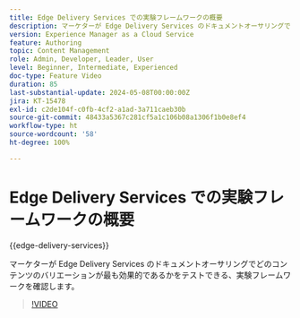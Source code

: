 ```yaml
---
title: Edge Delivery Services での実験フレームワークの概要
description: マーケターが Edge Delivery Services のドキュメントオーサリングでどのコンテンツのバリエーションが最も効果的であるかをテストできる、実験フレームワークを確認します。
version: Experience Manager as a Cloud Service
feature: Authoring
topic: Content Management
role: Admin, Developer, Leader, User
level: Beginner, Intermediate, Experienced
doc-type: Feature Video
duration: 85
last-substantial-update: 2024-05-08T00:00:00Z
jira: KT-15478
exl-id: c2de104f-c0fb-4cf2-a1ad-3a711caeb30b
source-git-commit: 48433a5367c281cf5a1c106b08a1306f1b0e8ef4
workflow-type: ht
source-wordcount: '58'
ht-degree: 100%

---
```


# Edge Delivery Services での実験フレームワークの概要

{{edge-delivery-services}}

マーケターが Edge Delivery Services のドキュメントオーサリングでどのコンテンツのバリエーションが最も効果的であるかをテストできる、実験フレームワークを確認します。

>[!VIDEO](https://video.tv.adobe.com/v/3437855/?learn=on&captions=jpn)
